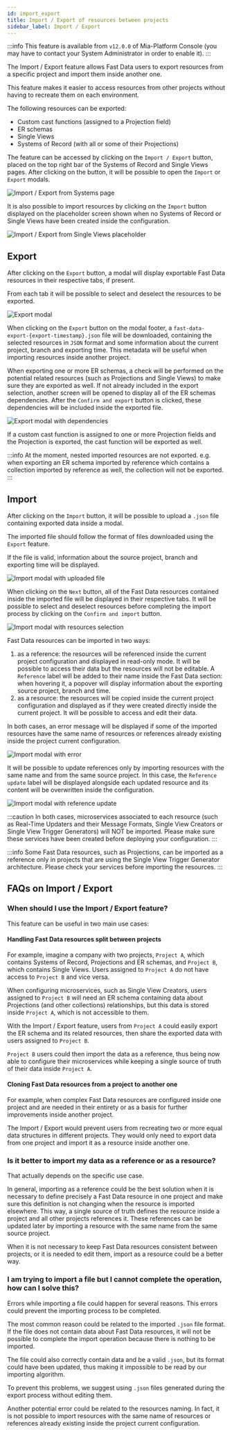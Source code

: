 ```yaml
---
id: import_export
title: Import / Export of resources between projects
sidebar_label: Import / Export
---
```


:::info
This feature is available from `v12.0.0` of Mia-Platform Console (you may have to contact your System Administrator in order to enable it).
:::

The Import / Export feature allows Fast Data users to export resources from a specific project and import them inside another one.

This feature makes it easier to access resources from other projects without having to recreate them on each environment.

The following resources can be exported:
- Custom cast functions (assigned to a Projection field)
- ER schemas
- Single Views
- Systems of Record (with all or some of their Projections)

The feature can be accessed by clicking on the `Import / Export` button, placed on the top right bar of the Systems of Record and Single Views pages. After clicking on the button, it will be possible to open the `Import` or `Export` modals.

![Import / Export from Systems page](./img/fast_data_ie_systems.png)

It is also possible to import resources by clicking on the `Import` button displayed on the placeholder screen shown when no Systems of Record or Single Views have been created inside the configuration.

![Import / Export from Single Views placeholder](./img/fast_data_ie_single_view_empty.png)

## Export

After clicking on the `Export` button, a modal will display exportable Fast Data resources in their respective tabs, if present.

From each tab it will be possible to select and deselect the resources to be exported.

![Export modal](./img/fast_data_ie_export.png)

When clicking on the `Export` button on the modal footer, a `fast-data-export-{export-timestamp}.json` file will be downloaded, containing the selected resources in `JSON` format and some information about the current project, branch and exporting time. This metadata will be useful when importing resources inside another project.

When exporting one or more ER schemas, a check will be performed on the potential related resources (such as Projections and Single Views) to make sure they are exported as well. If not already included in the export selection, another screen will be opened to display all of the ER schemas dependencies. After the `Confirm and export` button is clicked, these dependencies will be included inside the exported file.

![Export modal with dependencies](./img/fast_data_ie_export_dependencies.png)

If a custom cast function is assigned to one or more Projection fields and the Projection is exported, the cast function will be exported as well.

:::info
At the moment, nested imported resources are not exported. e.g. when exporting an ER schema imported by reference which contains a collection imported by reference as well, the collection will not be exported. 
:::

## Import

After clicking on the `Import` button, it will be possible to upload a `.json` file containing exported data inside a modal.

The imported file should follow the format of files downloaded using the `Export` feature.

If the file is valid, information about the source project, branch and exporting time will be displayed.

![Import modal with uploaded file](./img/fast_data_ie_import_file.png)

When clicking on the `Next` button, all of the Fast Data resources contained inside the imported file will be displayed in their respective tabs. It will be possible to select and deselect resources before completing the import process by clicking on the `Confirm and import` button.

![Import modal with resources selection](./img/fast_data_ie_import_select.png)

Fast Data resources can be imported in two ways:
1) as a reference: the resources will be referenced inside the current project configuration and displayed in read-only mode. It will be possible to access their data but the resources will not be editable. A `Reference` label will be added to their name inside the Fast Data section: when hovering it, a popover will display information about the exporting source project, branch and time.
2) as a resource: the resources will be copied inside the current project configuration and displayed as if they were created directly inside the current project. It will be possible to access and edit their data.

In both cases, an error message will be displayed if some of the imported resources have the same name of resources or references already existing inside the project current configuration.

![Import modal with error](./img/fast_data_ie_import_error.png)

It will be possible to update references only by importing resources with the same name and from the same source project. In this case, the `Reference update` label will be displayed alongside each updated resource and its content will be overwritten inside the configuration.

![Import modal with reference update](./img/fast_data_ie_import_update.png)

:::caution
In both cases, microservices associated to each resource (such as Real-Time Updaters and their Message Formats, Single View Creators or Single View Trigger Generators) will NOT be imported. Please make sure these services have been created before deploying your configuration.
:::

:::info
Some Fast Data resources, such as Projections, can be imported as a reference only in projects that are using the Single View Trigger Generator architecture. Please check your services before importing the resources.
:::

## FAQs on Import / Export

### When should I use the Import / Export feature?

This feature can be useful in two main use cases:

#### Handling Fast Data resources split between projects

For example, imagine a company with two projects, `Project A`, which contains Systems of Record, Projections and ER schemas, and `Project B`, which contains Single Views. Users assigned to `Project A` do not have access to `Project B` and vice versa.

When configuring microservices, such as Single View Creators, users assigned to `Project B` will need an ER schema containing data about Projections (and other collections) relationships, but this data is stored inside `Project A`, which is not accessible to them.

With the Import / Export feature, users from `Project A` could easily export the ER schema and its related resources, then share the exported data with users assigned to `Project B`.

`Project B` users could then import the data as a reference, thus being now able to configure their microservices while keeping a single source of truth of their data inside `Project A`.

#### Cloning Fast Data resources from a project to another one

For example, when complex Fast Data resources are configured inside one project and are needed in their entirety or as a basis for further improvements inside another project. 

The Import / Export would prevent users from recreating two or more equal data structures in different projects. They would only need to export data from one project and import it as a resource inside another one.

### Is it better to import my data as a reference or as a resource?

That actually depends on the specific use case.

In general, importing as a reference could be the best solution when it is necessary to define precisely a Fast Data resource in one project and make sure this definition is not changing when the resource is imported elsewhere. This way, a single source of truth defines the resource inside a project and all other projects references it. These references can be updated later by importing a resource with the same name from the same source project.

When it is not necessary to keep Fast Data resources consistent between projects, or it is needed to edit them, import as a resource could be a better way.

### I am trying to import a file but I cannot complete the operation, how can I solve this?

Errors while importing a file could happen for several reasons. This errors could prevent the importing process to be completed.

The most common reason could be related to the imported `.json` file format. If the file does not contain data about Fast Data resources, it will not be possible to complete the import operation because there is nothing to be imported.

The file could also correctly contain data and be a valid `.json`, but its format could have been updated, thus making it impossible to be read by our importing algorithm.

To prevent this problems, we suggest using `.json` files generated during the export process without editing them.

Another potential error could be related to the resources naming. In fact, it is not possible to import resources with the same name of resources or references already existing inside the project current configuration.